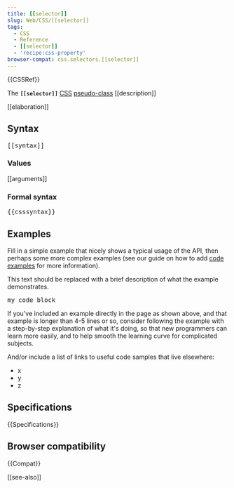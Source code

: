 ```yaml
---
title: [[selector]]
slug: Web/CSS/[[selector]]
tags:
  - CSS
  - Reference
  - [[selector]]
  - 'recipe:css-property'
browser-compat: css.selectors.[[selector]]
---
```

{{CSSRef}}

The **`[[selector]]`** [CSS](/docs/Web/CSS) [pseudo-class](/docs/Web/CSS/Pseudo-classes) [[description]]

[[elaboration]]

## Syntax

<pre class="syntaxbox">[[syntax]]</pre>

### Values

[[arguments]]

### Formal syntax

<pre class="syntaxbox">{{csssyntax}}</pre>

## Examples

Fill in a simple example that nicely shows a typical usage of the API, then perhaps some more complex examples (see our guide on how to add [code examples](/en-US/docs/MDN/Contribute/Structures/Code_examples) for more information).

This text should be replaced with a brief description of what the example demonstrates.

<pre class="brush: js">my code block</pre>

If you've included an example directly in the page as shown above, and that example is longer than 4-5 lines or so, consider following the example with a step-by-step explanation of what it's doing, so that new programmers can learn more easily, and to help smooth the learning curve for complicated subjects.

And/or include a list of links to useful code samples that live elsewhere:

*   x
*   y
*   z

## Specifications

{{Specifications}}

## Browser compatibility

{{Compat}}

[[see-also]]
